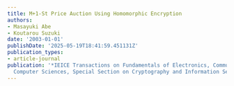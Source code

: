 ```yaml
---
title: M+1-St Price Auction Using Homomorphic Encryption
authors:
- Masayuki Abe
- Koutarou Suzuki
date: '2003-01-01'
publishDate: '2025-05-19T18:41:59.451131Z'
publication_types:
- article-journal
publication: '*IEICE Transactions on Fundamentals of Electronics, Communications and
  Computer Sciences, Special Section on Cryptography and Information Security*'
---
```

